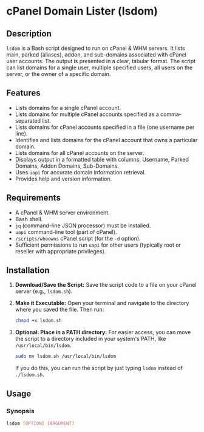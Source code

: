# cPanel Domain Lister (lsdom)

## Description

`lsdom` is a Bash script designed to run on cPanel & WHM servers. It lists main, parked (aliases), addon, and sub-domains associated with cPanel user accounts. The output is presented in a clear, tabular format. The script can list domains for a single user, multiple specified users, all users on the server, or the owner of a specific domain.

## Features

* Lists domains for a single cPanel account.
* Lists domains for multiple cPanel accounts specified as a comma-separated list.
* Lists domains for cPanel accounts specified in a file (one username per line).
* Identifies and lists domains for the cPanel account that owns a particular domain.
* Lists domains for all cPanel accounts on the server.
* Displays output in a formatted table with columns: Username, Parked Domains, Addon Domains, Sub-Domains.
* Uses `uapi` for accurate domain information retrieval.
* Provides help and version information.

## Requirements

* A cPanel & WHM server environment.
* Bash shell.
* `jq` (command-line JSON processor) must be installed.
* `uapi` command-line tool (part of cPanel).
* `/scripts/whoowns` cPanel script (for the `-d` option).
* Sufficient permissions to run `uapi` for other users (typically root or reseller with appropriate privileges).

## Installation

1.  **Download/Save the Script:**
    Save the script code to a file on your cPanel server (e.g., `lsdom.sh`).

2.  **Make it Executable:**
    Open your terminal and navigate to the directory where you saved the file. Then run:
    ```bash
    chmod +x lsdom.sh
    ```

3.  **Optional: Place in a PATH directory:**
    For easier access, you can move the script to a directory included in your system's PATH, like `/usr/local/bin/lsdom`.
    ```bash
    sudo mv lsdom.sh /usr/local/bin/lsdom
    ```
    If you do this, you can run the script by just typing `lsdom` instead of `./lsdom.sh`.

## Usage

### Synopsis

```bash
lsdom [OPTION] [ARGUMENT]